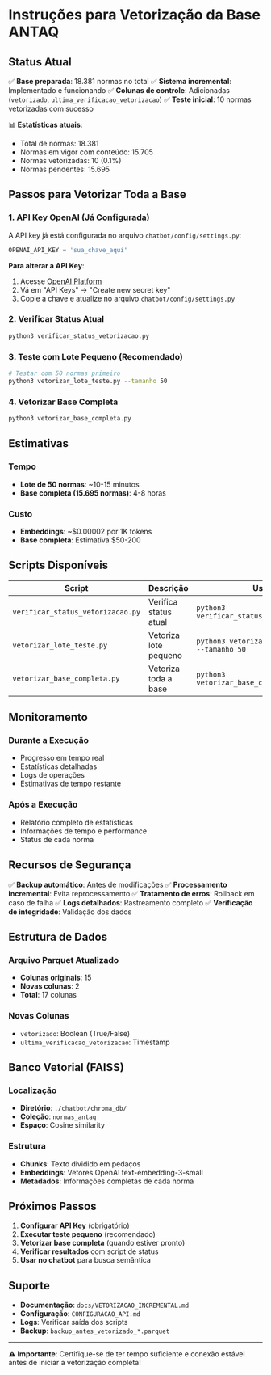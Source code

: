 # Instruções para Vetorização da Base ANTAQ

## Status Atual

✅ **Base preparada**: 18.381 normas no total
✅ **Sistema incremental**: Implementado e funcionando
✅ **Colunas de controle**: Adicionadas (`vetorizado`, `ultima_verificacao_vetorizacao`)
✅ **Teste inicial**: 10 normas vetorizadas com sucesso

📊 **Estatísticas atuais**:
- Total de normas: 18.381
- Normas em vigor com conteúdo: 15.705
- Normas vetorizadas: 10 (0.1%)
- Normas pendentes: 15.695

## Passos para Vetorizar Toda a Base

### 1. API Key OpenAI (Já Configurada)

A API key já está configurada no arquivo `chatbot/config/settings.py`:

```python
OPENAI_API_KEY = 'sua_chave_aqui'
```

**Para alterar a API Key**:
1. Acesse [OpenAI Platform](https://platform.openai.com/)
2. Vá em "API Keys" → "Create new secret key"
3. Copie a chave e atualize no arquivo `chatbot/config/settings.py`

### 2. Verificar Status Atual

```bash
python3 verificar_status_vetorizacao.py
```

### 3. Teste com Lote Pequeno (Recomendado)

```bash
# Testar com 50 normas primeiro
python3 vetorizar_lote_teste.py --tamanho 50
```

### 4. Vetorizar Base Completa

```bash
python3 vetorizar_base_completa.py
```

## Estimativas

### Tempo
- **Lote de 50 normas**: ~10-15 minutos
- **Base completa (15.695 normas)**: 4-8 horas

### Custo
- **Embeddings**: ~$0.00002 por 1K tokens
- **Base completa**: Estimativa $50-200

## Scripts Disponíveis

| Script | Descrição | Uso |
|--------|-----------|-----|
| `verificar_status_vetorizacao.py` | Verifica status atual | `python3 verificar_status_vetorizacao.py` |
| `vetorizar_lote_teste.py` | Vetoriza lote pequeno | `python3 vetorizar_lote_teste.py --tamanho 50` |
| `vetorizar_base_completa.py` | Vetoriza toda a base | `python3 vetorizar_base_completa.py` |

## Monitoramento

### Durante a Execução
- Progresso em tempo real
- Estatísticas detalhadas
- Logs de operações
- Estimativas de tempo restante

### Após a Execução
- Relatório completo de estatísticas
- Informações de tempo e performance
- Status de cada norma

## Recursos de Segurança

✅ **Backup automático**: Antes de modificações
✅ **Processamento incremental**: Evita reprocessamento
✅ **Tratamento de erros**: Rollback em caso de falha
✅ **Logs detalhados**: Rastreamento completo
✅ **Verificação de integridade**: Validação dos dados

## Estrutura de Dados

### Arquivo Parquet Atualizado
- **Colunas originais**: 15
- **Novas colunas**: 2
- **Total**: 17 colunas

### Novas Colunas
- `vetorizado`: Boolean (True/False)
- `ultima_verificacao_vetorizacao`: Timestamp

## Banco Vetorial (FAISS)

### Localização
- **Diretório**: `./chatbot/chroma_db/`
- **Coleção**: `normas_antaq`
- **Espaço**: Cosine similarity

### Estrutura
- **Chunks**: Texto dividido em pedaços
- **Embeddings**: Vetores OpenAI text-embedding-3-small
- **Metadados**: Informações completas de cada norma

## Próximos Passos

1. **Configurar API Key** (obrigatório)
2. **Executar teste pequeno** (recomendado)
3. **Vetorizar base completa** (quando estiver pronto)
4. **Verificar resultados** com script de status
5. **Usar no chatbot** para busca semântica

## Suporte

- **Documentação**: `docs/VETORIZACAO_INCREMENTAL.md`
- **Configuração**: `CONFIGURACAO_API.md`
- **Logs**: Verificar saída dos scripts
- **Backup**: `backup_antes_vetorizado_*.parquet`

---

**⚠️ Importante**: Certifique-se de ter tempo suficiente e conexão estável antes de iniciar a vetorização completa! 